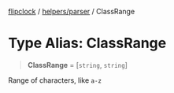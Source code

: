 [flipclock](../../../index.md) / [helpers/parser](../index.md) / ClassRange

# Type Alias: ClassRange

> **ClassRange** = \[`string`, `string`\]

Range of characters, like `a-z`
